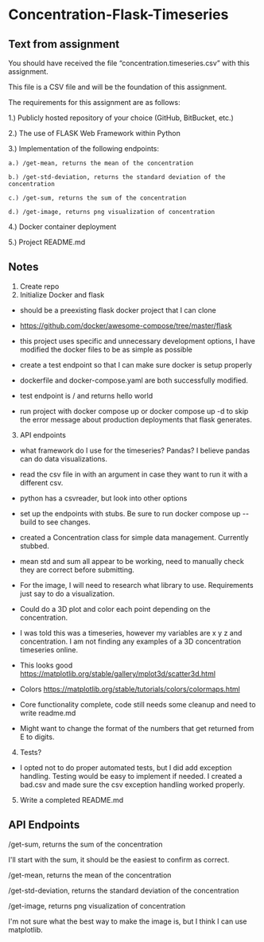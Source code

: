 # Concentration-Flask-Timeseries

## Text from assignment

You should have received the file “concentration.timeseries.csv” with this assignment.

This file is a CSV file and will be the foundation of this assignment.

The requirements for this assignment are as follows:

1.) Publicly hosted repository of your choice (GitHub, BitBucket, etc.)

2.) The use of FLASK Web Framework within Python

3.) Implementation of the following endpoints:

	a.) /get-mean, returns the mean of the concentration

	b.) /get-std-deviation, returns the standard deviation of the concentration

	c.) /get-sum, returns the sum of the concentration

	d.) /get-image, returns png visualization of concentration

4.) Docker container deployment

5.) Project README.md 

## Notes

1. Create repo
2. Initialize Docker and flask
* should be a preexisting flask docker project that I can clone
* https://github.com/docker/awesome-compose/tree/master/flask
* this project uses specific and unnecessary development options, I have modified the docker files to be as simple as possible
* create a test endpoint so that I can make sure docker is setup properly

* dockerfile and docker-compose.yaml are both successfully modified.
* test endpoint is / and returns hello world

* run project with docker compose up or docker compose up -d to skip the error message about production deployments that flask generates.
3. API endpoints
* what framework do I use for the timeseries? Pandas? I believe pandas can do data visualizations.
* read the csv file in with an argument in case they want to run it with a different csv.
* python has a csvreader, but look into other options

* set up the endpoints with stubs. Be sure to run docker compose up --build to see changes.

* created a Concentration class for simple data management. Currently stubbed.

* mean std and sum all appear to be working, need to manually check they are correct before submitting.

* For the image, I will need to research what library to use. Requirements just say to do a visualization.

* Could do a 3D plot and color each point depending on the concentration.

* I was told this was a timeseries, however my variables are x y z and concentration. I am not finding any examples of a 3D concentration timeseries online.

* This looks good https://matplotlib.org/stable/gallery/mplot3d/scatter3d.html

* Colors https://matplotlib.org/stable/tutorials/colors/colormaps.html

* Core functionality complete, code still needs some cleanup and need to write readme.md

* Might want to change the format of the numbers that get returned from E to digits.

4. Tests? 

* I opted not to do proper automated tests, but I did add exception handling. Testing would be easy to implement if needed. I created a bad.csv and made sure the csv exception handling worked properly.

5. Write a completed README.md

## API Endpoints

/get-sum, returns the sum of the concentration

I'll start with the sum, it should be the easiest to confirm as correct.

/get-mean, returns the mean of the concentration

/get-std-deviation, returns the standard deviation of the concentration

/get-image, returns png visualization of concentration

I'm not sure what the best way to make the image is, but I think I can use matplotlib.